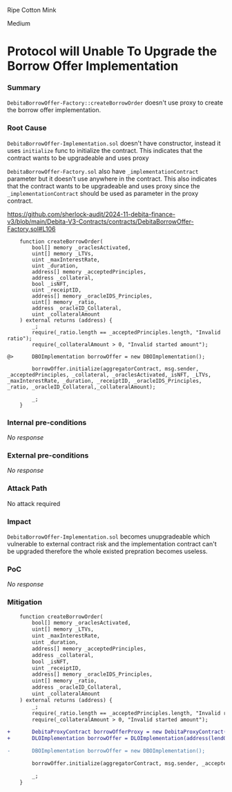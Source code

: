 Ripe Cotton Mink

Medium

# Protocol will Unable To Upgrade the Borrow Offer Implementation

### Summary

`DebitaBorrowOffer-Factory::createBorrowOrder` doesn't use proxy to create the borrow offer implementation.


### Root Cause

`DebitaBorrowOffer-Implementation.sol` doesn't have constructor, instead it uses `initialize` func to initialize the contract. This indicates that the contract wants to be upgradeable and uses proxy

`DebitaBorrowOffer-Factory.sol` also have `_implementationContract` parameter but it doesn't use anywhere in the contract. This also indicates that the contract wants to be upgradeable and uses proxy since the `_implementationContract` should be used as parameter in the proxy contract.

https://github.com/sherlock-audit/2024-11-debita-finance-v3/blob/main/Debita-V3-Contracts/contracts/DebitaBorrowOffer-Factory.sol#L106

```solidity
    function createBorrowOrder(
        bool[] memory _oraclesActivated,
        uint[] memory _LTVs,
        uint _maxInterestRate,
        uint _duration,
        address[] memory _acceptedPrinciples,
        address _collateral,
        bool _isNFT,
        uint _receiptID,
        address[] memory _oracleIDS_Principles,
        uint[] memory _ratio,
        address _oracleID_Collateral,
        uint _collateralAmount
    ) external returns (address) {
        _;
        require(_ratio.length == _acceptedPrinciples.length, "Invalid ratio");
        require(_collateralAmount > 0, "Invalid started amount");

@>      DBOImplementation borrowOffer = new DBOImplementation();

        borrowOffer.initialize(aggregatorContract, msg.sender, _acceptedPrinciples, _collateral, _oraclesActivated,_isNFT, _LTVs, _maxInterestRate, _duration, _receiptID, _oracleIDS_Principles, _ratio, _oracleID_Collateral,_collateralAmount);

        _;
    }
```

### Internal pre-conditions

_No response_

### External pre-conditions

_No response_

### Attack Path

No attack required

### Impact

`DebitaBorrowOffer-Implementation.sol` becomes unupgradeable which vulnerable to external contract risk and the implementation contract can't be upgraded therefore the whole existed prepration becomes useless.

### PoC

_No response_

### Mitigation

```diff
    function createBorrowOrder(
        bool[] memory _oraclesActivated,
        uint[] memory _LTVs,
        uint _maxInterestRate,
        uint _duration,
        address[] memory _acceptedPrinciples,
        address _collateral,
        bool _isNFT,
        uint _receiptID,
        address[] memory _oracleIDS_Principles,
        uint[] memory _ratio,
        address _oracleID_Collateral,
        uint _collateralAmount
    ) external returns (address) {
        _;
        require(_ratio.length == _acceptedPrinciples.length, "Invalid ratio");
        require(_collateralAmount > 0, "Invalid started amount");

+       DebitaProxyContract borrowOfferProxy = new DebitaProxyContract(implementationContract);
+       DLOImplementation borrowOffer = DLOImplementation(address(lendOfferProxy));

-       DBOImplementation borrowOffer = new DBOImplementation();

        borrowOffer.initialize(aggregatorContract, msg.sender, _acceptedPrinciples, _collateral, _oraclesActivated,_isNFT, _LTVs, _maxInterestRate, _duration, _receiptID, _oracleIDS_Principles, _ratio, _oracleID_Collateral,_collateralAmount);

        _;
    }
```
